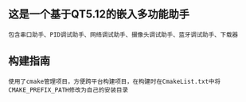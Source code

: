 ## 这是一个基于QT5.12的嵌入多功能助手
    包含串口助手、PID调试助手、网络调试助手、摄像头调试助手、蓝牙调试助手、下载器

## 构建指南
    使用了cmake管理项目，方便跨平台构建项目，在构建时在CmakeList.txt中将CMAKE_PREFIX_PATH修改为自己的安装目录